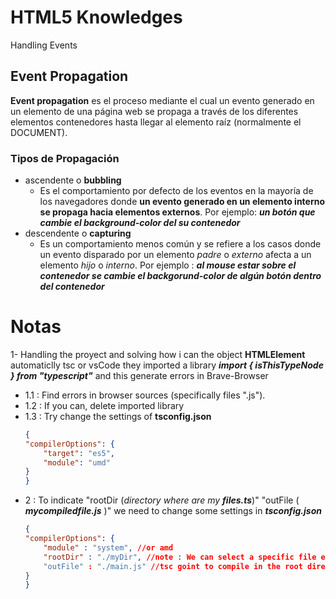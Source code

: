 # HTML5 Knowledges
Handling Events
## Event Propagation
**Event propagation** es el proceso mediante el cual un evento generado en un elemento de una página web se propaga a través de los diferentes elementos contenedores hasta llegar al elemento raíz (normalmente el DOCUMENT).

### Tipos de Propagación
* ascendente o **bubbling**
    * Es el comportamiento por defecto de los eventos en la mayoría de los navegadores donde **un evento generado en un elemento interno se propaga hacia elementos externos**. Por ejemplo: **_un botón que cambie el background-color del su contenedor_**
* descendente o **capturing**
    * Es un comportamiento menos común y se refiere a los casos donde un evento disparado por un elemento _padre_ o _externo_ afecta a un elemento _hijo_ o _interno_. Por ejemplo : **_al mouse estar sobre el contenedor se cambie el backgorund-color de algún botón dentro del contenedor_**

# Notas
1- Handling the proyect and solving how i can the object **HTMLElement** automaticlly tsc or vsCode they imported a library **_import { isThisTypeNode } from "typescript"_** and this generate errors in Brave-Browser

*  1.1 : Find errors in browser sources (specifically files ".js").
* 1.2 : If you can, delete imported library
* 1.3 : Try change the settings of  **tsconfig.json** 
    ```json
    {
    "compilerOptions": {
        "target": "es5",
        "module": "umd"
    }
    }
    ```
* 2 : To indicate "rootDir (_directory where are my **files.ts**_)" "outFile ( **_mycompiledfile.js_** )" we need to change some settings in **_tsconfig.json_**
    ```json
    {
    "compilerOptions": {
        "module" : "system", //or amd
        "rootDir" : "./myDir", //note : We can select a specific file example = **/myDir/main.ts**
        "outFile" : "./main.js" //tsc goint to compile in the root directory of the Project
    }
    }
    ```